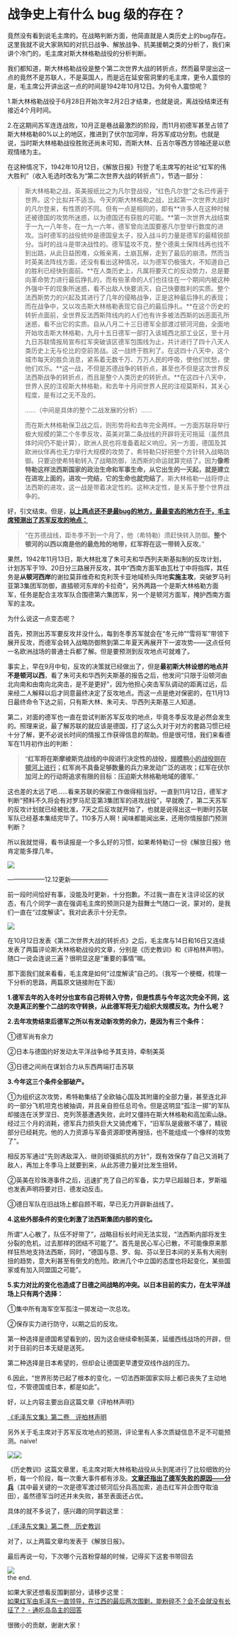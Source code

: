 # 战争史上有什么 bug 级的存在？

竟然没有看到说毛主席的。在战略判断方面，他简直就是人类历史上的bug存在。这里我就不说大家熟知的对抗日战争、解放战争、抗美援朝之类的分析了，我们来讲个冷门的，毛主席对斯大林格勒战役的分析判断。  

我们都知道，斯大林格勒战役是整个第二次世界大战的转折点，然而最早提出这一点的竟然不是苏联人，不是英国人，而是远在延安窑洞里的毛主席，更令人震惊的是，毛主席公开讲出这一点的时间是1942年10月12日。为何令人震惊呢？

1.斯大林格勒战役于6月28日开始次年2月2日才结束，也就是说，离战役结束还有接近4个月时间。

2.在这期间苏军连连战败，10月正是巷战最激烈的阶段，而11月初德军甚至占领了斯大林格勒80%以上的地区，推进到了伏尔加河岸，将苏军成功分割。也就是说，当时斯大林格勒战役胜败还尚未可知，而斯大林、丘吉尔等西方领袖还是以悲观情绪为主。

在这种情况下，1942年10月12日，《解放日报》刊登了毛主席写的社论“红军的伟大胜利”（收入毛选时改名为“第二次世界大战的转折点”），节选一部分：

> 斯大林格勒之战，英美报纸比之为凡尔登战役，“红色凡尔登”之名已传遍于世界。这个比拟并不适当。今天的斯大林格勒之战，比起第一次世界大战时的凡尔登来，有性质的不同。但有一点是相同的，即有**许多人在这种时候还被德国的攻势所迷惑，以为德国还有获胜的可能。**第一次世界大战结束于一九一八年冬，在一九一六年，德军曾向法国要塞凡尔登举行数度的进攻。当时德军的战役统帅是德国皇太子，投入战斗的力量是德军的最精锐部分。当时的战斗是带决战性的。德军猛攻不克，整个德奥土保阵线再也找不到出路，从此日益困难，众叛亲离，土崩瓦解，走到了最后的崩溃。然而当时英美法阵线方面，还没有看出这种情况，以为德军仍极强大，不知道自己的胜利已经快到面前。**在人类历史上，凡属将要灭亡的反动势力，总是要向革命势力进行最后挣扎的，而有些革命的人们也往往在一个期间内被这种外强中干的现象所迷惑，看不出敌人快要消灭，自己快要胜利的实质。整个法西斯势力的兴起及其进行了几年的侵略战争，正是这种最后挣扎的表现；而在战争中，又以攻击斯大林格勒表现它自己的最后挣扎。**在这个历史的转折点面前，全世界反法西斯阵线内的人们也有许多被法西斯的凶恶面孔所迷惑，看不出它的实质。自从八月二十三日德军全部渡过顿河河曲，全面地开始攻击斯大林格勒，九月十五日德军一部打入该城西北部工业区，至十月九日苏联情报局宣布红军突破该区德军包围线为止，共计进行了四十八天人类历史上无与伦比的空前苦战。这一战终于胜利了。在这四十八天中，这个城市每天的胜负消息，紧系着无数千万、万万人民的呼吸，使他们忧愁，使他们欢乐。**这一战，不但是苏德战争的转折点，甚至也不但是这次世界反法西斯战争的转折点，而且是整个人类历史的转折点。**在这四十八天中，世界人民的注视斯大林格勒，和去年十月间世界人民的注视莫斯科，其关心程度，是有过之无不及的。  
> 
>   
> 
> ……（中间是具体的整个二战发展的分析）……
> 
>   
> 
> 而在斯大林格勒保卫战之后，则形势将和去年完全两样。一方面苏联将举行极大规模的第二个冬季反攻，英美对第二条战线的开辟将无可拖延（虽然具体时间仍不能计算），欧洲人民也将准备着起义响应。另一方面，德国及其欧洲伙伴再也无力举行大规模的攻势了，希特勒只好把整个方针转入战略防御。只要迫使希特勒转入了战略防御，法西斯的命运就算完结了。因为**像希特勒这样法西斯国家的政治生命和军事生命，从它出生的一天起，就是建立在进攻上面的，进攻一完结，它的生命也就完结了**。斯大林格勒一战将停止法西斯的进攻，这一战是带着决定性的。这种决定性，是关系于整个世界战争的。

好，引文结束。但是，**<u>以上两点还不是最bug的地方，最最变态的地方在于，毛主席预测出了苏军反攻的地点：</u>**

> “在苏德战线，距冬季不到一个月了，他（希特勒）须赶快转入防御。**整个顿河的以西以南是他的最危险的地带，红军将在这一带转入反攻**。”

果然，1942年11月13日，斯大林批准了朱可夫和华西列夫斯基拟制的反攻计划，计划苏军于19、20日分三路展开反攻，其中“西南方面军由瓦杜丁中将指挥，其任务是**从顿河西岸**的谢拉莫菲维奇和克利茨卡亚地域桥头阵地**实施主攻**，突破罗马利亚第3集团军防御，直插顿河东岸的卡拉奇”，另外两路一个是斯大林格勒方面军，任务是配合主攻军队合围德第六集团军，另一个是顿河方面军，掩护西南方面军的主攻。

为什么说这一点变态呢？

首先，预测出苏军要反攻并没什么，每到冬季苏军就会在“冬元帅”“雪将军”带领下展开反攻，而德军会转入战略防御熬到第二年夏天再展开下一波攻势——这点任何一名欧洲战场的普通士兵都了解。但是要预测到反攻地点可就难了。

事实上，早在9月中旬，反攻的决策就已经做出了，但是**最初斯大林设想的地点并不是顿河以西**，看了朱可夫和华西列夫斯基的报告之后，他发问“只限于沿顿河由北向南和由南向北突击，是不是更好”，因为他担心突击军队调动的距离过远，后来经二人解释以后才同意最终决定了反攻地点。而这一点是绝对保密的，在11月13日最终命令下达之前，只有斯大林、朱可夫、华西列夫斯基三人知道。

第二，对面的德军也一直在尝试判断苏军反攻的地点，毕竟冬季反攻是必然会发生的。照理来说，最了解苏联的就应该是德国，打了这么久对于对方的套路习惯已经十分了解，更不必说长时间的情报工作获得信息的帮助。但是很可惜，我们来看德军在11月初作出的判断：

> “**红军将在斯摩棱斯克战线的中段进行决定性的战役，<u>规模稍小的战役则在顿河上进行</u>；红军尚不具备足够数量的兵力来发动广泛的进攻；红军在伏尔加河上的行动将追求有限的目标：压迫斯大林格勒地域的德军**。”

这也差的太远了吧……看来苏联的保密工作做得相当好。一直到11月12日，德军才判断“预料不久将会有对罗马尼亚第3集团军的进攻战役”，早就晚了，第二天苏军的反攻计划就已经被批准，7天之后反攻就开始了，也就是说得出这一判断时苏联军队已经基本集结完毕了。110多万人啊！闻味都能闻出来，还用你情报部门预测判断？

所以我就觉得，看书读报是一个多么好的习惯，如果希特勒订一份《解放日报》他肯定能多撑几年。

![](https://pic4.zhimg.com/d513581b1efdf35a5533a836207bd683_b.jpg)  

——————12.12更新——————

前一段时间恰好有事，没能及时更新，十分抱歉。不过我一直在关注评论区的状态，有几个同学一直在强调毛主席的预测只是为鼓舞士气随口一说，蒙对的，是我们一直在“过度解读”。我对此表示十分无奈。

![](https://pic4.zhimg.com/6df7736cc9d4cd481c2ae774d994c33f_b.jpg)  

在10月12日发表《第二次世界大战的转折点》之后，毛主席与14日和16日又连续发表了两篇评论斯大林格勒战役的文章，分别是《历史教训》和《评柏林声明》。随口一说会连说三遍？很明显这是“重要的事情”嘛。

那下面我们就来看看，毛主席是如何“过度解读”自己的。（我写一个梗概，梳理一下分析的思路，两篇原文链接附在下面）

**1.德军去年的入冬时分也宣布自己将转入守势，但是性质与今年这次完全不同，这次是真正的整个二战的攻守转换，从此德军将无力组织大规模反攻。为什么呢？**

**2.去年攻势结束后德军之所以有发动新攻势的余力，是因为有三个条件：**

①德军尚有余力

②日本与德国约好发动太平洋战争给予其支持，牵制美英

③日德之间尚在谋划合力从东西两端打击苏联

**3.今年这三个条件全部破产。**

①为组织这次攻势，希特勒集结了全欧轴心国及其附庸的全部力量，甚至连北非的一部分飞机坦克也被抽调，并且亲自担任总司令。但是这明显“孤注一掷”的军队却接连在沃罗涅日、克列茨基遭遇失败，此时又僵持在斯大林格勒和高加索山脉。经过三个月的消耗，德军兵力损失巨大又骑虎难下，“旧军队是疲敝不堪了，精锐部分已经耗完。他的人力资源与军备资源即使再搜括，也不能组成一个像样的攻势了”。

相反苏军通过“先则诱敌深入、继则顽强抵抗的方针”，既有效保存了自己又消耗了敌人，再加上冬季马上就要到来，从此苏德力量对比发生扭转。  

②英美在珍珠港事件之后，迅速扩充了自己的军备，实力早已超越日本，罗斯福也发表声明将要对日、德发动反击。

③德日军队在旧战场上都自顾不暇，早已无力开辟新战线了。

**4.这些外部条件的变化刺激了法西斯集团内部的变化。**

所谓“人心散了，队伍不好带了”，战略目标长时间无法实现，“法西斯内部将发生分裂的危机，过去那样的团结不可能了”。首先是民心军心已散，不可能像原来那样狂热地支持法西斯，同时，“德国与意、罗、匈、芬以至日本间的关系有大闹别扭的趋势，意大利甚至有倒戈的危险。欧洲几个中立国的态度也将起变化，某些国家或有加入同盟国之可能”。

**5.实力对比的变化也造成了日德之间战略的冲突。以日本目前的实力，在太平洋战场上只有两个选择：**

①集中所有海军空军孤注一掷发动一次总攻。

②保存实力进行防守，以期之后的反攻。

第一种选择是德国希望看到的，因为这会继续牵制英美，延缓西线战场的开辟，但对于目前的日本无疑是送死。

第二种选择是日本希望的，但却会让德国更早遭受双线作战的压力。

6.因此，“世界形势已起了根本的变化，一切法西斯国家实际上都已丧失了主动地位，不管德国或日本，都是如此”。

好，以上内容主要出自这篇文章《评柏林声明》

[《毛泽东文集》第二卷　评柏林声明](http://www.mzdbl.cn/maoxuan/wenji2/w2-a8.htm)

另外关于毛主席对于苏军反攻地点的预测，评论里有人多次质疑信息不足不可能预测。naive!

![](https://pic2.zhimg.com/719e118b790c5f2b70051c74b1b0dcc9_b.jpg)![](https://pic2.zhimg.com/cbbc29b49c2d4b749194f1dc2c43a831_b.jpg)  

《历史教训》这篇文章里，毛主席对斯大林格勒战役从头到尾进行了比较细致的分析，每一个阶段，每一次重大事件都有涉及。**<u>文章还指出了德军失败的原因——分兵</u>**（其中最关键的一次是德军渡过顿河后分兵高加索，追击红军并企图夺取油田），虽然德军当时还并未失败，甚至表面还占优。

具体的就不多说了，感兴趣的同学戳这里：

[《毛泽东文集》第二卷　历史教训](http://www.mzdbl.cn/maoxuan/wenji2/w2-a7.htm)  

对了，以上两篇文章均发表于《解放日报》。

最后再说一句，下次哪个元首粉穿越的时候，记得买下这套书带回去

![](https://pic1.zhimg.com/05c5fd5c42cc02c72a61d08033560a7c_b.jpg)  
the end.  

如果大家还想看反围剿部分，请移步这里：  
[如果红军由毛泽东一直领导，在江西的最后两次围剿，能粉碎不？会不会就没有长征了？ - 通吃岛岛主的回答](https://www.zhihu.com/question/20102792/answer/77429282?group_id=661685625295998976)  

很微小的贡献，谢谢大家！